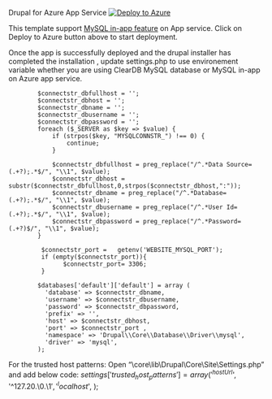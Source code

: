 Drupal for Azure App Service    [![Deploy to Azure](http://azuredeploy.net/deploybutton.png)](https://azuredeploy.net/)

This template support [MySQL in-app feature](https://blogs.msdn.microsoft.com/appserviceteam/2016/08/18/announcing-mysql-in-app-preview-for-web-apps/) on App service. Click on Deploy to Azure button above to start deployment. 

Once the app is successfully deployed and the drupal installer has completed the installation , update settings.php to use environement variable whether you are using ClearDB MySQL database or MySQL in-app on Azure app service.  

```
        $connectstr_dbfullhost = '';
        $connectstr_dbhost = '';
        $connectstr_dbname = '';
        $connectstr_dbusername = '';
        $connectstr_dbpassword = '';
        foreach ($_SERVER as $key => $value) {
            if (strpos($key, "MYSQLCONNSTR_") !== 0) {
                continue;
            }

            $connectstr_dbfullhost = preg_replace("/^.*Data Source=(.+?);.*$/", "\\1", $value);
            $connectstr_dbhost = substr($connectstr_dbfullhost,0,strpos($connectstr_dbhost,":"));
            $connectstr_dbname = preg_replace("/^.*Database=(.+?);.*$/", "\\1", $value);
            $connectstr_dbusername = preg_replace("/^.*User Id=(.+?);.*$/", "\\1", $value);
            $connectstr_dbpassword = preg_replace("/^.*Password=(.+?)$/", "\\1", $value);
        }

         $connectstr_port =   getenv('WEBSITE_MYSQL_PORT');
         if (empty($connectstr_port)){
               $connectstr_port= 3306;
         }
           
        $databases['default']['default'] = array (
          'database' => $connectstr_dbname,
          'username' => $connectstr_dbusername,
          'password' => $connectstr_dbpassword,
          'prefix' => '',
          'host' => $connectstr_dbhost,
          'port' => $connectstr_port ,
          'namespace' => 'Drupal\\Core\\Database\\Driver\\mysql',
          'driver' => 'mysql',
        );

```
For the trusted host patterns:
Open  “\core\lib\Drupal\Core\Site\Settings.php” and add below code:
        $settings['trusted_host_patterns'] = array(
                    '^{host Url}$',
                    '^127\.20.\0.\1$',
                    '^localhost$',
        );


